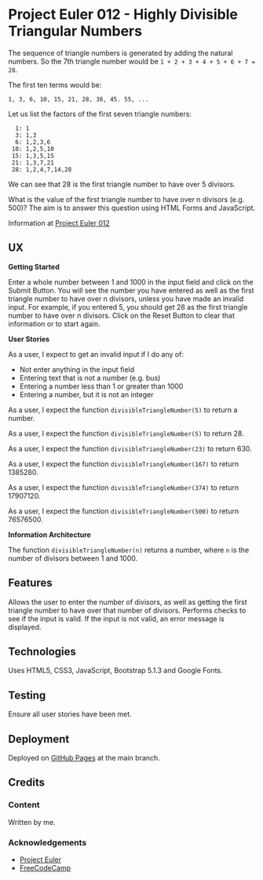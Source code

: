 # Project Euler 012 - Highly Divisible Triangular Numbers

The sequence of triangle numbers is generated by adding the natural numbers.  So the 7th triangle number would be `1 + 2 + 3 + 4 + 5 + 6 + 7 = 28`.

The first ten terms would be:

`1, 3, 6, 10, 15, 21, 28, 36, 45. 55, ...`

Let us list the factors of the first seven triangle numbers:

      1: 1
      3: 1,3
      6: 1,2,3,6
     10: 1,2,5,10
     15: 1,3,5,15
     21: 1,3,7,21
     28: 1,2,4,7,14,28

We can see that 28 is the first triangle number to have over 5 divisors.

What is the value of the first triangle number to have over n divisors (e.g. 500)?  The aim is to answer this question using HTML Forms and JavaScript.

Information at [Project Euler 012](https://projecteuler.net/problem=12)

## UX

**Getting Started**

Enter a whole number between 1 and 1000 in the input field and click on the Submit Button.  You will see the number you have entered as well as the first triangle number to have over n divisors, unless you have made an invalid input.  For example, if you entered 5, you should get 28 as the first triangle number to have over n divisors.  Click on the Reset Button to clear that information or to start again.

**User Stories**

As a user, I expect to get an invalid input if I do any of:

* Not enter anything in the input field
* Entering text that is not a number (e.g. bus)
* Entering a number less than 1 or greater than 1000
* Entering a number, but it is not an integer

As a user, I expect the function `divisibleTriangleNumber(5)` to return a number.

As a user, I expect the function `divisibleTriangleNumber(5)` to return 28.

As a user, I expect the function `divisibleTriangleNumber(23)` to return 630.

As a user, I expect the function `divisibleTriangleNumber(167)` to return 1385280.

As a user, I expect the function `divisibleTriangleNumber(374)` to return 17907120.

As a user, I expect the function `divisibleTriangleNumber(500)` to return 76576500.

**Information Architecture**

The function `divisibleTriangleNumber(n)` returns a number, where `n` is the number of divisors between 1 and 1000.

## Features

Allows the user to enter the number of divisors, as well as getting the first triangle number to have over that number of divisors.  Performs checks to see if the input is valid.  If the input is not valid, an error message is displayed.

## Technologies

Uses HTML5, CSS3, JavaScript, Bootstrap 5.1.3 and Google Fonts.

## Testing

Ensure all user stories have been met.

## Deployment

Deployed on [GitHub Pages](https://derektypist.github.io/project-euler-012) at the main branch.

## Credits

### Content

Written by me.

### Acknowledgements

- [Project Euler](https://projecteuler.net)
- [FreeCodeCamp](https://www.freecodecamp.org)
